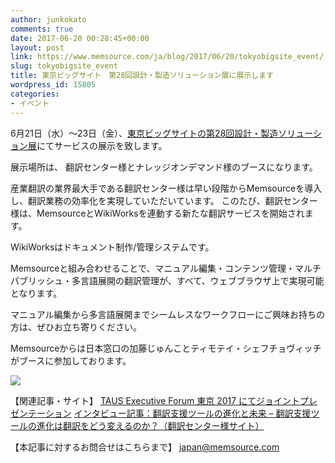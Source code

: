 ```yaml
---
author: junkokato
comments: true
date: 2017-06-20 00:28:45+00:00
layout: post
link: https://www.memsource.com/ja/blog/2017/06/20/tokyobigsite_event/
slug: tokyobigsite_event
title: 東京ビッグサイト　第28回設計・製造ソリューション展に展示します
wordpress_id: 15805
categories:
- イベント
---
```


6月21日（水）～23日（金）、[東京ビッグサイトの第28回設計・製造ソリューション展](http://www.dms-tokyo.jp/)にてサービスの展示を致します。

展示場所は、 翻訳センター様とナレッジオンデマンド様のブースになります。

産業翻訳の業界最大手である翻訳センター様は早い段階からMemsourceを導入し、翻訳業務の効率化を実現していただいています。
このたび、翻訳センター様は、MemsourceとWikiWorksを連動する新たな翻訳サービスを開始されます。

WikiWorksはドキュメント制作/管理システムです。

Memsourceと組み合わせることで、マニュアル編集・コンテンツ管理・マルチパブリッシュ・多言語展開の翻訳管理が、すべて、ウェブブラウザ上で実現可能となります。



<!-- more -->

マニュアル編集から多言語展開までシームレスなワークフローにご興味お持ちの方は、ぜひお立ち寄りください。

Memsourceからは日本窓口の加藤じゅんことティモテイ・シェフチョヴィッチがブースに参加しております。

[![](http://www.memsource.com/wp-content/uploads/2017/06/Memsource＆Wikiworks.png)](http://www.memsource.com/wp-content/uploads/2017/06/Memsource＆Wikiworks.png)



【関連記事・サイト】
[TAUS Executive Forum 東京 2017 にてジョイントプレゼンテーション](http://www.memsource.com/ja/blog/2017/05/01/taus-executive-forum/)
[インタビュー記事：翻訳支援ツールの進化と未来 – 翻訳支援ツールの進化は翻訳をどう変えるのか？（翻訳センター様サイト）](https://www.honyakuctr.com/special/memsource.php)

【本記事に対するお問合せはこちらまで】 japan@memsource.com
